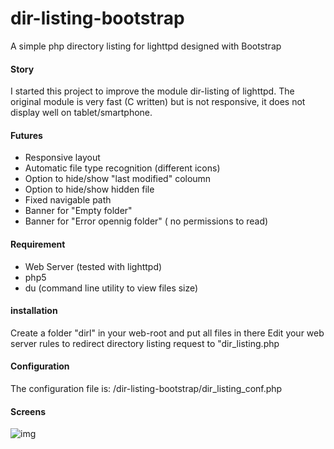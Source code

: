 dir-listing-bootstrap
=====================

A simple php directory listing for lighttpd designed with Bootstrap


#### Story

I started this project to improve the module dir-listing of lighttpd. The original module is very fast (C written) but is not responsive, it does not display well on tablet/smartphone.

#### Futures

- Responsive layout
- Automatic file type recognition (different icons)
- Option to hide/show "last modified" coloumn
- Option to hide/show hidden file
- Fixed navigable path
- Banner for "Empty folder"
- Banner for "Error opennig folder" ( no permissions to read)


#### Requirement

- Web Server (tested with lighttpd)
- php5
- du (command line utility to view files size)

#### installation
Create a folder "dirl" in your web-root and put all files in there
Edit your web server rules to redirect directory listing request to "dir_listing.php

#### Configuration

The configuration file is:
/dir-listing-bootstrap/dir_listing_conf.php

#### Screens

![img](http://img834.imageshack.us/img834/6636/gcyx.png)

